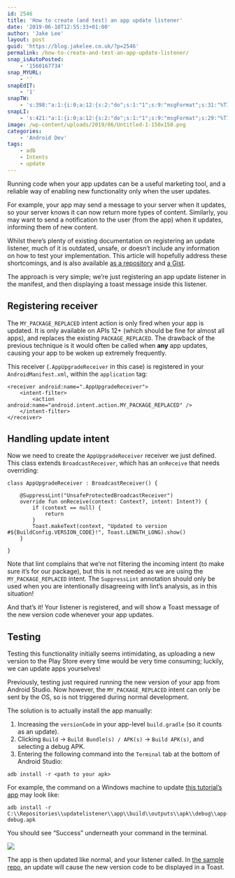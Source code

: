 ```yaml
---
id: 2546
title: 'How to create (and test) an app update listener'
date: '2019-06-10T12:55:33+01:00'
author: 'Jake Lee'
layout: post
guid: 'https://blog.jakelee.co.uk/?p=2546'
permalink: /how-to-create-and-test-an-app-update-listener/
snap_isAutoPosted:
    - '1560167734'
snap_MYURL:
    - ''
snapEdIT:
    - '1'
snapTW:
    - 's:398:"a:1:{i:0;a:12:{s:2:"do";s:1:"1";s:9:"msgFormat";s:31:"%TITLE% (%HCATS% %HTAGS%) %URL%";s:8:"attchImg";s:1:"0";s:9:"isAutoImg";s:1:"A";s:8:"imgToUse";s:0:"";s:9:"isAutoURL";s:1:"A";s:8:"urlToUse";s:0:"";s:4:"doTW";i:0;s:8:"isPosted";s:1:"1";s:4:"pgID";s:19:"1138052142323908608";s:7:"postURL";s:57:"https://twitter.com/JakeLeeLtd/status/1138052142323908608";s:5:"pDate";s:19:"2019-06-10 11:55:49";}}";'
snapLI:
    - 's:421:"a:1:{i:0;a:12:{s:2:"do";s:1:"1";s:9:"msgFormat";s:29:"%TITLE% %HCATS% %HTAGS% %URL%";s:8:"postType";s:1:"A";s:9:"isAutoImg";s:1:"A";s:8:"imgToUse";s:0:"";s:9:"isAutoURL";s:1:"A";s:8:"urlToUse";s:0:"";s:4:"doLI";i:0;s:8:"isPosted";s:1:"1";s:4:"pgID";s:32:"urn:li:share:6543817835750268928";s:7:"postURL";s:69:"https://www.linkedin.com/feed/update/urn:li:share:6543817835750268928";s:5:"pDate";s:19:"2019-06-10 11:55:50";}}";'
image: /wp-content/uploads/2019/06/Untitled-1-150x150.png
categories:
    - 'Android Dev'
tags:
    - adb
    - Intents
    - update
---
```


Running code when your app updates can be a useful marketing tool, and a reliable way of enabling new functionality only when the user updates.

For example, your app may send a message to your server when it updates, so your server knows it can now return more types of content. Similarly, you may want to send a notification to the user (from the app) when it updates, informing them of new content.

Whilst there’s plenty of existing documentation on registering an update listener, much of it is outdated, unsafe, or doesn’t include any information on how to test your implementation. This article will hopefully address these shortcomings, and is also available [as a repository](https://github.com/JakeSteam/UpdateListener) and [a Gist](https://gist.github.com/JakeSteam/4561f0f46a7b08be50785a72559f8fef).

The approach is very simple; we’re just registering an app update listener in the manifest, and then displaying a toast message inside this listener.

## Registering receiver

The `MY_PACKAGE_REPLACED` intent action is only fired when your app is updated. It is only available on APIs 12+ (which should be fine for almost all apps), and replaces the existing `PACKAGE_REPLACED`. The drawback of the previous technique is it would often be called when **any** app updates, causing your app to be woken up extremely frequently.

This receiver (`.AppUpgradeReceiver` in this case) is registered in your `AndroidManifest.xml`, within the `application` tag:

```
<receiver android:name=".AppUpgradeReceiver">
    <intent-filter>
        <action android:name="android.intent.action.MY_PACKAGE_REPLACED" />
    </intent-filter>
</receiver>
```

## Handling update intent

Now we need to create the `AppUpgradeReceiver` receiver we just defined. This class extends `BroadcastReceiver`, which has an `onReceive` that needs overriding:

```
class AppUpgradeReceiver : BroadcastReceiver() {

    @SuppressLint("UnsafeProtectedBroadcastReceiver")
    override fun onReceive(context: Context?, intent: Intent?) {
        if (context == null) {
            return
        }
        Toast.makeText(context, "Updated to version #${BuildConfig.VERSION_CODE}!", Toast.LENGTH_LONG).show()
    }

}
```

Note that lint complains that we’re not filtering the incoming intent (to make sure it’s for our package), but this is not needed as we are using the `MY_PACKAGE_REPLACED` intent. The `SuppressLint` annotation should only be used when you are intentionally disagreeing with lint’s analysis, as in this situation!

And that’s it! Your listener is registered, and will show a Toast message of the new version code whenever your app updates.

## Testing

Testing this functionality initially seems intimidating, as uploading a new version to the Play Store every time would be very time consuming; luckily, we can update apps yourselves!

Previously, testing just required running the new version of your app from Android Studio. Now however, the `MY_PACKAGE_REPLACED` intent can only be sent by the OS, so is not triggered during normal development.

The solution is to actually install the app manually:

1. Increasing the `versionCode` in your app-level `build.gradle` (so it counts as an update).
2. Clicking `Build` -&gt; `Build Bundle(s) / APK(s)` -&gt; `Build APK(s)`, and selecting a debug APK.
3. Entering the following command into the `Terminal` tab at the bottom of Android Studio:

```
adb install -r <path to your apk>
```

For example, the command on a Windows machine to update [this tutorial’s app](https://github.com/JakeSteam/UpdateListener) may look like:

```
adb install -r C:\\Repositories\\updatelistener\\app\\build\\outputs\\apk\\debug\\app-debug.apk
```

You should see “Success” underneath your command in the terminal.

[![](https://i0.wp.com/blog.jakelee.co.uk/wp-content/uploads/2019/06/Annotation-2019-06-10-125106.jpg?resize=700%2C128&ssl=1)](https://i0.wp.com/blog.jakelee.co.uk/wp-content/uploads/2019/06/Annotation-2019-06-10-125106.jpg?ssl=1)

The app is then updated like normal, and your listener called. In [the sample repo](https://github.com/JakeSteam/UpdateListener), an update will cause the new version code to be displayed in a Toast.